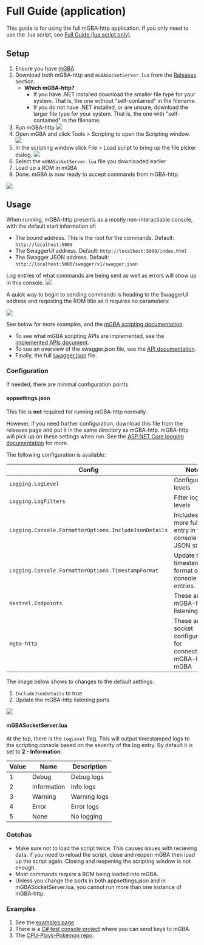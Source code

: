 # Full Guide (application)

This guide is for using the full mGBA-http application. If you only need to use the .lua script, see [Full Guide (lua script only)](/docs/FullGuide-lua.md).

## Setup

1. Ensure you have [mGBA](https://mgba.io/downloads.html)
1. Download both mGBA-http and `mGBASocketServer.lua` from the [Releases](https://github.com/nikouu/mGBA-http/releases/latest) section.
	- **Which mGBA-http?** 
		- If you have .NET installed download the smaller file type for your system. That is, the one without "self-contained" in the filename. 
		- If you do not have .NET installed, or are unsure, download the larger file type for your system. That is, the one with "self-contained" in the filename.
1. Run mGBA-http
![](Images/mgba-httpStart.jpg)
1. Open mGBA and click Tools > Scripting to open the Scripting window.
![](Images/ScripingMenuItem.jpg)
1. In the scripting window click File > Load script to bring up the file picker dialog.
![](Images/LoadScript.jpg)
1. Select the `mGBASocketServer.lua` file you downloaded earlier
1. Load up a ROM in mGBA
1. Done. mGBA is now ready to accept commands from mGBA-http.

![](Images/ReadyToGo.jpg)


## Usage

When running, mGBA-http presents as a mostly non-interactiable console, with the default start information of:
- The bound address. This is the root for the commands. Default: `http://localhost:5000`
- The SwaggerUI address. Default: `http://localhost:5000/index.html`
- The Swagger JSON address. Default: `http://localhost:5000/swagger/v1/swagger.json`

Log entries of what commands are being sent as well as errors will show up in this console.
![](Images/ConsoleOutputExample.jpg)

A quick way to begin to sending commands is heading to the SwaggerUI address and reqesting the ROM title as it requires no parameters:

![](Images/QuickStartExample.jpg)

See below for more examples, and the [mGBA scripting documentation](https://mgba.io/docs/scripting.html).

- To see what mGBA scripting APIs are implemented, see the [implemented APIs document](ImplementedApis.md).
- To see an overview of the swagger.json file, see the [API documentation](ApiDocumentation.md).
- Finally, the full [swagger.json](swagger.json) file.

### Configuration
If needed, there are minimal configuration points

#### appsettings.json
This file is **not** required for running mGBA-http normally. 

However, if you need further configuration, download this file from the releases page and put it in the same directory as mGBA-http. mGBA-http will pick up on these settings when run. See the [ASP.NET Core logging documentation](https://learn.microsoft.com/en-us/aspnet/core/fundamentals/logging/?view=aspnetcore-8.0#configure-logging) for more.

The following configuration is available:

| Config                                                | Notes                                                                |
| ----------------------------------------------------- | -------------------------------------------------------------------- |
| `Logging.LogLevel`                                    | Configure log levels                                                 |
| `Logging.LogFilters`                                  | Filter log levels                                                    |
| `Logging.Console.FormatterOptions.IncludeJsonDetails` | Includes a more full log entry in the console as a JSON string       |
| `Logging.Console.FormatterOptions.TimestampFormat`    | Update the timestamp format of the console log entries.              |
| `Kestrel.Endpoints`                                   | These are the mGBA-http listening ports                              |
| `mgba-http`                                           | These are the socket configurations for connecting mGBA-http to mGBA |

The image below shows to changes to the default settings:
1. `IncludeJsonDetails` to true
1. Update the mGBA-http listening ports

![](Images/UpdatedSettingsExample.jpg)


#### mGBASocketServer.lua

At the top, there is the `logLevel` flag. This will output timestamped logs to the scripting console based on the severity of the log entry. By default it is set to **2 - Information**:

| Value | Name        | Description  |
| ----- | ----------- | ------------ |
| 1     | Debug       | Debug logs   |
| 2     | Information | Info logs    |
| 3     | Warning     | Warning logs |
| 4     | Error       | Error logs   |
| 5     | None        | No logging   |

### Gotchas
- Make sure not to load the script twice. This causes issues with recieving data. If you need to reload the script, close and reopen mGBA then load up the script again. Closing and reopening the scripting window is not enough. 
- Most commands require a ROM being loaded into mGBA.
- Unless you change the ports in both appsettings.json and in mGBASocketServer.lua, you cannot run more than one instance of mGBA-http.


### Examples
1. See the [examples page](Examples.md).
1. There is a [C# test console project](/testing/) where you can send keys to mGBA.
1. The [CPU-Plays-Pokemon repo](https://github.com/nikouu/CPU-Plays-Pokemon).
